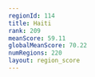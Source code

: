 ```yaml
---
regionId: 114
title: Haiti
rank: 209
meanScore: 59.11
globalMeanScore: 70.22
numRegions: 220
layout: region_score
---
```

